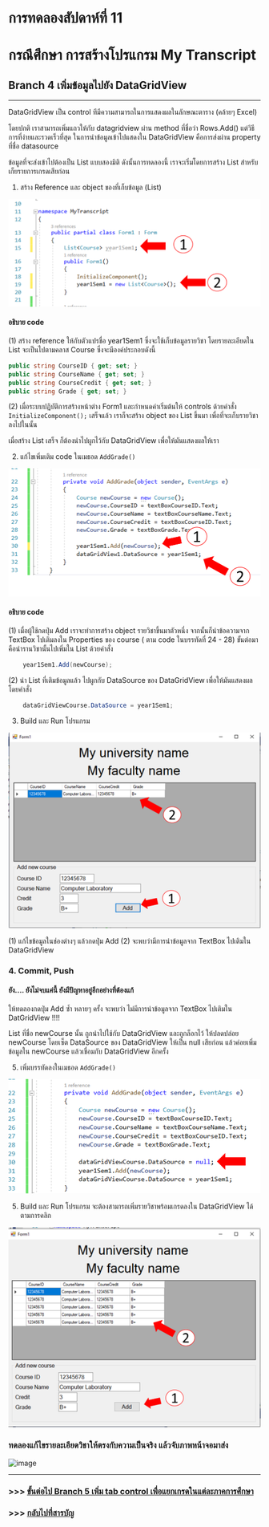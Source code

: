 # การทดลองสัปดาห์ที่ 11 #

# กรณึศึกษา การสร้างโปรแกรม My Transcript #

## Branch 4 เพิ่มข้อมูลไปยัง DataGridView ##

---

DataGridView เป็น control ทีมีความสามารถในการแสดงผลในลักษณะตาราง (คล้ายๆ  Excel)

โดยปกติ เราสามารถเพิ่มแถวให้กับ datagridview  ผ่าน method ที่ชื่อว่า Rows.Add() แต่วิธีการที่ง่ายและรวดเร็วที่สุด ในการนำข้อมูลเข้าไปแสดงใน DataGridView คือการส่งผ่าน property ที่ชื่อ datasource

ข้อมูลที่จะส่งเข้าไปต้องเป็น List แบบสองมิติ ดังนั้นการทดลองนี้ เราจะเริ่มโดยการสร้าง List สำหรับเก็ยรายการเกรดเสียก่อน

1. สร้าง Reference  และ object ของที่เก็บข้อมูล (List) 

<p> <img src = "./images/Fig_CaseStudy_24.png">

#### อธิบาย code ####
 
(1) สร้าง reference ให้กับตัวแปรชื่อ year1Sem1 ซึ่งจะใช้เก็บข้อมูลรายวิชา โดยรายละเอียดใน List จะเป็นไปตามคลาส Course ซึ่งจะมีองค์ประกอบดังนี้  
```cs
public string CourseID { get; set; }
public string CourseName { get; set; }
public string CourseCredit { get; set; }
public string Grade { get; set; }
```
(2) เมื่อระบบปฏิบัติการสร้างหน้าต่าง Form1 และกำหนดค่าเริ่มต้นให้ controls ด้วยคำสั่ง ```InitializeComponent();``` เสร็จแล้ว เราก็จะสร้าง object ของ List ขึ้นมา เพื่อที่จะเก็บรายวิชาลงไปในนั้น

เมื่อสร้าง List เสร็จ ก็ต้องนำไปผูกไว้กับ DataGridView เพื่อให้มันแสดงผลให้เรา

2. แก้ไขเพิ่มเติม code ในเมธอด ```AddGrade()```
<p> <img src = "./images/Fig_CaseStudy_25.png">

#### อธิบาย code ####

(1) เมื่อผู้ใช้กดปุ่ม Add เราจะทำการสร้าง object รายวิชาขึ้นมาตัวหนึ่ง จากนั้นก็นำข้อความจาก TextBox ไปเติมลงใน Properties ของ course ( ตาม code ในบรรทัดที่ 24 - 28) 
ขั้นต่อมาคือนำรานวิชานั้นไปเพิ่มใน List ด้วยคำสั่ง 

```cs
    year1Sem1.Add(newCourse);
```
(2) นำ List ที่เติมข้อมูลแล้ว ไปผูกกับ  DataSource ของ DataGridView เพื่อให้มันแสดงผล โดยคำสั่ง


```cs
    dataGridViewCourse.DataSource = year1Sem1;
```

3. Build และ Run โปรแกรม
<p> <img src = "./images/Fig_CaseStudy_26.png">

(1) แก้ไขข้อมูลในช่องต่างๆ แล้วกดปุ่ม Add
(2) จะพบว่ามีการนำข้อมูลจาก TextBox ไปเติมใน DataGridView

### 4. Commit, Push ###

#### ยัง.... ยังไม่จบแค่นี้ ยังมีปัญหาอยู่อีกอย่างที่ต้องแก้ ####

ให้ทดลองกดปุ่ม Add ซ้ำ หลายๆ ครั้ง จะพบว่า  ไม่มีการนำข้อมูลจาก TextBox  ไปเติมใน DatGridView !!!!


List<Course> ที่ชื่อ newCourse นั้น ถูกนำไปใช้กับ DataGridView และถูกล็อกไว้ 
ให้ปลดปล่อย newCourse โดยเซ็ต DataSource ของ DataGridView ให้เป็น null เสียก่อน แล้วค่อยเพิ่มข้อมูลใน newCourse  แล้วเชื่อมกับ DataGridView อีกครั้ง

5. เพิ่มบรรทัดลงในเมธอด ```AddGrade()```
<p> <img src = "./images/Fig_CaseStudy_27.png">


5. Build และ Run โปรแกรม จะต้องสามารถเพิ่มรายวิชาพร้อมเกรดลงใน DataGridView ได้ตามการคลิก

<p> <img src = "./images/Fig_CaseStudy_28.png">


### ทดลองแก้ไขรายละเอียดวิชาให้ตรงกับความเป็นจริง แล้วจับภาพหน้าจอมาส่ง ###
 ![image](https://user-images.githubusercontent.com/92081694/143774430-9fefba60-0b8b-43b0-9031-091160f69632.png)


-----


### >>> [ขั้นต่อไป Branch 5 เพิ่ม tab control เพื่อแยกเกรดในแต่ละภาคการศึกษา](./Week_11_CaseStudy_MyTranscript_Branch5.md) ###

### >>> [กลับไปที่สารบัญ](./Week_11_CaseStudy_MyTranscript_Inrto.md) ###



